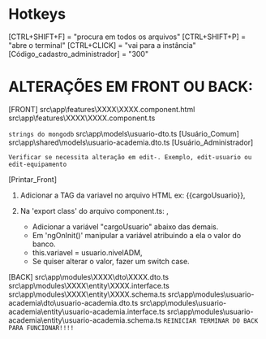 # Hotkeys
[CTRL+SHIFT+F] = "procura em todos os arquivos"
[CTRL+SHIFT+P] = "abre o terminal"
[CTRL+CLICK] = "vai para a instância"
[Código_cadastro_administrador] = "300"


# ALTERAÇÕES EM FRONT OU BACK:
[FRONT]
src\app\features\XXXX\XXXX.component.html
src\app\features\XXXX\XXXX.component.ts

`strings do mongodb`
src\app\models\usuario-dto.ts [Usuário_Comum]
src\app\shared\models\usuario-academia.dto.ts [Usuário_Administrador]

`Verificar se necessita alteração em edit-. Exemplo, edit-usuario ou edit-equipamento`

[Printar_Front]
1. Adicionar a TAG da variavel no arquivo HTML ex: {{cargoUsuario}},

2. Na 'export class' do arquivo component.ts: ,
    - Adicionar a variável "cargoUsuario" abaixo das demais.
    - Em 'ngOnInit()' manipular a variável atribuindo a ela o valor do banco.
    - this.variavel = usuario.nivelADM,
    - Se quiser alterar o valor, fazer um switch case.



[BACK]
src\app\modules\XXXX\dto\XXXX.dto.ts
src\app\modules\XXXX\entity\XXXX.interface.ts
src\app\modules\XXXX\entity\XXXX.schema.ts
src\app\modules\usuario-academia\dto\usuario-academia.dto.ts
src\app\modules\usuario-academia\entity\usuario-academia.interface.ts
src\app\modules\usuario-academia\entity\usuario-academia.schema.ts
`REINICIAR TERMINAR DO BACK PARA FUNCIONAR!!!!`

